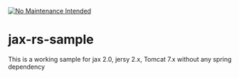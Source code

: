 [![No Maintenance Intended](http://unmaintained.tech/badge.svg)](http://unmaintained.tech/)

# jax-rs-sample
This is a working sample for jax 2.0, jersy 2.x, Tomcat 7.x without any spring dependency
